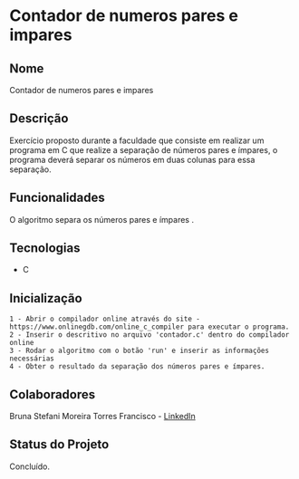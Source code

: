 # Contador de numeros pares e impares

## Nome
Contador de numeros pares e impares

## Descrição
Exercício proposto durante a faculdade que consiste em realizar um programa em C que realize a separação de números pares e ímpares, o programa deverá separar os números em duas colunas para essa separação.

## Funcionalidades
O algoritmo separa os números pares e ímpares .

## Tecnologias
- C

## Inicialização
    1 - Abrir o compilador online através do site - https://www.onlinegdb.com/online_c_compiler para executar o programa.
    2 - Inserir o descritivo no arquivo 'contador.c' dentro do compilador online
    3 - Rodar o algoritmo com o botão 'run' e inserir as informações necessárias
    4 - Obter o resultado da separação dos números pares e ímpares.

## Colaboradores
Bruna Stefani Moreira Torres Francisco - <a href="https://www.linkedin.com/in/bruna-moreira-torres-francisco/" target="_blank">LinkedIn</a>

## Status do Projeto
Concluído.
